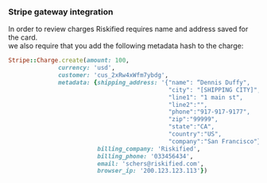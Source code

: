 <h3>Stripe gateway integration</h3>

In order to review charges Riskified requires name and address saved for the card.<br>
we also require that you add the following metadata hash to the charge:

```ruby
Stripe::Charge.create(amount: 100, 
		      currency: 'usd',
		      customer: 'cus_2xRw4xWfm7ybdg',
		      metadata: {shipping_address: '{"name": “Dennis Duffy", 
		                                     "city": "[SHIPPING CITY]",
		                                     "line1": "1 main st",
		                                     "line2":"",
		                                     "phone":"917-917-9177",
		                                     "zip":"99999",
		                                     "state":"CA",
		                                     "country":"US",
		                                     "company":"San Francisco"}', 
		                 billing_company: 'Riskified',
		                 billing_phone: '033456434',
		                 email: 'schers@riskified.com',
		                 browser_ip: '200.123.123.113'})
```


